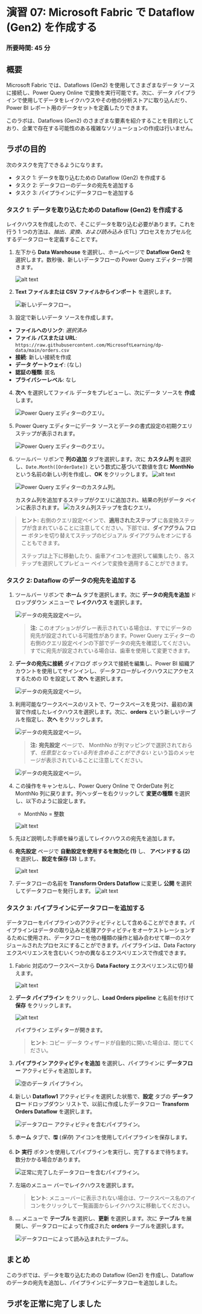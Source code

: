 # 演習 07: Microsoft Fabric で Dataflow (Gen2) を作成する

### 所要時間: 45 分

## 概要

Microsoft Fabric では、Dataflows (Gen2) を使用してさまざまなデータ ソースに接続し、Power Query Online で変換を実行可能です。次に、データ パイプラインで使用してデータをレイクハウスやその他の分析ストアに取り込んだり、Power BI レポート用のデータセットを定義したりできます。

このラボは、Dataflows (Gen2) のさまざまな要素を紹介することを目的としており、企業で存在する可能性のある複雑なソリューションの作成は行いません。

## ラボの目的

次のタスクを完了できるようになります。

- タスク 1: データを取り込むための Dataflow (Gen2) を作成する
- タスク 2: データフローのデータの宛先を追加する
- タスク 3: パイプラインにデータフローを追加する

### タスク 1: データを取り込むための Dataflow (Gen2) を作成する

レイクハウスを作成したので、そこにデータを取り込む必要があります。これを行う 1 つの方法は、*抽出、変換、および読み込み* (ETL) プロセスをカプセル化するデータフローを定義することです。

1. 左下から **Data Warehouse** を選択し、ホームページで **Dataflow Gen2** を選択します。数秒後、新しいデータフローの Power Query エディターが開きます。

    ![alt text](./Images/06/newdf.png)

2. **Text ファイルまたは CSV ファイルからインポート** を選択します。

    ![新しいデータフロー。](./Images/new-dataflow1.png)

3. 設定で新しいデータ ソースを作成します。
 - **ファイルへのリンク**: *選択済み*
 - **ファイル パスまたは URL**: `https://raw.githubusercontent.com/MicrosoftLearning/dp-data/main/orders.csv`
 - **接続**: 新しい接続を作成
 - **データ ゲートウェイ**: (なし)
 - **認証の種類**: 匿名
 - **プライバシーレベル**: なし

4. **次へ** を選択してファイル データをプレビューし、次にデータ ソースを **作成** します。
   
    ![Power Query エディターのクエリ。](./Images/06/power-query1.png)

5. Power Query エディターにデータ ソースとデータの書式設定の初期クエリ ステップが表示されます。

    ![Power Query エディターのクエリ。](./Images/06/power-query2.png)


1. ツールバー リボンで **列の追加** タブを選択します。次に **カスタム列** を選択し、`Date.Month([OrderDate])` という数式に基づいて数値を含む **MonthNo** という名前の新しい列を作成し、**OK** をクリックします。
     ![alt text](./Images/06/tab.png)

     ![Power Query エディターのカスタム列。](./Images/06/custom-column1.png)

      カスタム列を追加するステップがクエリに追加され、結果の列がデータ ペインに表示されます。
      ![カスタム列ステップを含むクエリ。](./Images/06/custom-column-added1.png)

> **ヒント:** 右側のクエリ設定ペインで、**適用されたステップ** に各変換ステップが含まれていることに注意してください。下部では、**ダイアグラム フロー** ボタンを切り替えてステップのビジュアル ダイアグラムをオンにすることもできます。
>
> ステップは上下に移動したり、歯車アイコンを選択して編集したり、各ステップを選択してプレビュー ペインで変換を適用することができます。

### タスク 2: Dataflow のデータの宛先を追加する

1. ツールバー リボンで **ホーム** タブを選択します。次に **データの宛先を追加** ドロップダウン メニューで **レイクハウス** を選択します。

    ![データの宛先設定ページ。](./Images/06/f-21-6.png)

    > **注:** このオプションがグレー表示されている場合は、すでにデータの宛先が設定されている可能性があります。Power Query エディターの右側のクエリ設定ペインの下部でデータの宛先を確認してください。すでに宛先が設定されている場合は、歯車を使用して変更できます。

2. **データの宛先に接続** ダイアログ ボックスで接続を編集し、Power BI 組織アカウントを使用してサインインし、データフローがレイクハウスにアクセスするための ID を設定して **次へ** を選択します。

     ![データの宛先設定ページ。](./Images/06/lakehuse_31-1.png)

3. 利用可能なワークスペースのリストで、ワークスペースを見つけ、最初の演習で作成したレイクハウスを選択します。次に、**orders** という新しいテーブルを指定し、**次へ** をクリックします。

     ![データの宛先設定ページ。](./Images/06/f-22-6.png)

    >**注:** **宛先設定** ページで、 MonthNo が列マッピングで選択されておらず、*任意型となっている列を含めることができない* という旨のメッセージが表示されていることに注意してください。

    ![データの宛先設定ページ。](./Images/06/f-27.png)

4. この操作をキャンセルし、Power Query Online で OrderDate 列と MonthNo 列に戻ります。列ヘッダーを右クリックして **変更の種類** を選択し、以下のように設定します。

    - MonthNo = 整数

    ![alt text](./Images/06/changetype.png)

5. 先ほど説明した手順を繰り返してレイクハウスの宛先を追加します。

6. **宛先設定** ページで **自動設定を使用するを無効化 (1)** し、 **アペンドする (2)** を選択し、**設定を保存 (3)** します。
   
   ![alt text](./Images/06/append.png)

7. データフローの名前を **Transform Orders Dataflow** に変更し **公開** を選択してデータフローを発行します。
    ![alt text](./Images/06/dfpublish.png)

### タスク 3: パイプラインにデータフローを追加する

データフローをパイプラインのアクティビティとして含めることができます。パイプラインはデータの取り込みと処理アクティビティをオーケストレーションするために使用され、データフローを他の種類の操作と組み合わせて単一のスケジュールされたプロセスにすることができます。パイプラインは、Data Factory エクスペリエンスを含むいくつかの異なるエクスペリエンスで作成できます。

1. Fabric 対応のワークスペースから **Data Factory** エクスペリエンスに切り替えます。
   
   ![alt text](./Images/06/datafactory.png)

2. **データ パイプライン** をクリックし、**Load Orders pipeline** と名前を付けて **保存** をクリックします。

    ![alt text](./Images/06/createpipeline.png)
    
    パイプライン エディターが開きます。

    > **ヒント**: コピー データ ウィザードが自動的に開いた場合は、閉じてください。

3. **パイプライン アクティビティを追加** を選択し、パイプラインに **データフロー** アクティビティを追加します。

    ![空のデータ パイプライン。](./Images/06/f-35.png)

4. 新しい **Dataflow1** アクティビティを選択した状態で、**設定** タブの **データフロー** ドロップダウン リストで、以前に作成したデータフロー **Transform Orders Dataflow** を選択します。

     ![データフロー アクティビティを含むパイプライン。](./Images/06/transformoder_31-1.png)

5. **ホーム** タブで、**&#128427;** (*保存*) アイコンを使用してパイプラインを保存します。
6. **&#9655; 実行** ボタンを使用してパイプラインを実行し、完了するまで待ちます。数分かかる場合があります。

     ![正常に完了したデータフローを含むパイプライン。](./Images/06/dataflow-pipeline-succeeded1.png)

7. 左端のメニュー バーでレイクハウスを選択します。
    > **ヒント**: メニューバーに表示されない場合は、ワークスペース名のアイコンをクリックして一覧画面からレイクハウスに移動してください。

8. **...** メニューで **テーブル** を選択し、**更新** を選択します。次に **テーブル** を展開し、データフローによって作成された **orders** テーブルを選択します。

    ![データフローによって読み込まれたテーブル。](./Images/06/loaded-table1.png)

## まとめ

このラボでは、データを取り込むための Dataflow (Gen2) を作成し、Dataflow のデータの宛先を追加し、パイプラインにデータフローを追加しました。

## ラボを正常に完了しました

